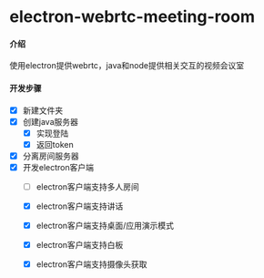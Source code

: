 # electron-webrtc-meeting-room

#### 介绍

使用electron提供webrtc，java和node提供相关交互的视频会议室

#### 开发步骤

- [x] 新建文件夹
- [x] 创建java服务器
  - [x] 实现登陆
  - [x] 返回token
- [x] 分离房间服务器
- [x] 开发electron客户端
  - [ ] electron客户端支持多人房间
  - [x] electron客户端支持讲话
  - [x] electron客户端支持桌面/应用演示模式
  - [X] electron客户端支持白板
  - [x] electron客户端支持摄像头获取


